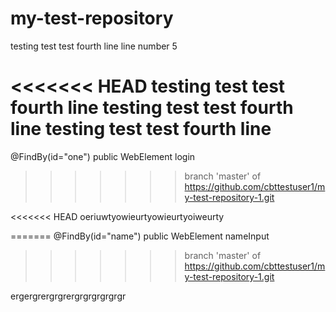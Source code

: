 # my-test-repository
testing
test test
fourth line
line number 5

<<<<<<< HEAD
testing
test test
fourth line
testing
test test
fourth line
testing
test test
fourth line
=======
@FindBy(id="one")
public WebElement login
>>>>>>> branch 'master' of https://github.com/cbttestuser1/my-test-repository-1.git

<<<<<<< HEAD
oeriuwtyowieurtyowieurtyoiweurty


=======
@FindBy(id="name")
public WebElement nameInput
>>>>>>> branch 'master' of https://github.com/cbttestuser1/my-test-repository-1.git

ergergrergrgrergrgrgrgrgrgr



















